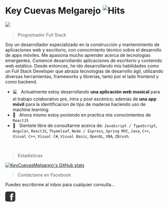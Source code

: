 <!--
**KeyCuevasMelgarejo/KeyCuevasMelgarejo** is a ✨ _special_ ✨ repository because its `README.md` (this file) appears on your GitHub profile.-->
# Key Cuevas Melgarejo ![Hits](https://hitcounter.pythonanywhere.com/count/tag.svg?url=https%3A%2F%2Fgithub.com%2FKeyCuevasMelgarejo%2FKeyCuevasMelgarejo)
![](https://komarev.com/ghpvc/?username=KeyCuevasMelgarejo)
>Programador Full Stack

Soy un desarrollador especializado en la construcción y mantenimiento de aplicaciones web y escritorio, con conocimiento técnico sobre el desarrollo de apps móviles. Me apasiona mucho aprender acerca de tecnologias emergentes. Comencé desarrollando aplicaciones de escritorio y contenido web estático. Desde entonces, he ido desarrollando mis habilidades como un Full Stack Developer que abraza tecnologias de desarrollo ágil, utilizando diversas herramientas, frameworks y librerias, tanto por el lado frontend y como backend.

  * 💻 &nbsp; Actualmente estoy desarrollando **una aplicación web musical** para el trabajo colaborativo pre, intra y post escénico; además de **una app móvil**     para la identificacion de tipo de maderas haciendo uso de machine learning
  * 🌱 &nbsp; Ahora mismo estoy poniendo en practica mis conocimientos de `ReactJS`
  * 💬 &nbsp; Sientete libre de consultarme acerca de:
  `JavaScript / TypeScript`, `Angular`, `ReactJS`, `Thymeleaf`, `Node / Express`, `Spring MVC`, `Java`, `C++`, `Visual C++`, `Visual C#`, `Visual Basic`, `OpenGL`, `VBA`, `ZBrush`.
<br >

>Estadisticas

[![KeyCuevasMelgarejo's GitHub stats](https://github-readme-stats.vercel.app/api?username=KeyCuevasMelgarejo&show_icons=true)](https://github.com/KeyCuevasMelgarejo)

>Contáctame en Facebook

Puedes escribirme al inbox para cualquier consulta...

[![Facebook](https://raw.githubusercontent.com/KeyCuevasMelgarejo/KeyCuevasMelgarejo/master/facebook-icon.png)](https://www.facebook.com/key.cuevasmelgarejo/)
<!-- ![Header](https://raw.githubusercontent.com/KeyCuevasMelgarejo/KeyCuevasMelgarejo/master/cabecera.png)-->
